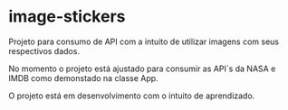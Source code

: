 # image-stickers

Projeto para consumo de API com a intuito de utilizar imagens com seus respectivos dados.

No momento o projeto está ajustado para consumir as API´s da NASA e IMDB como demonstado na classe App.

O projeto está em desenvolvimento com o intuito de aprendizado.
